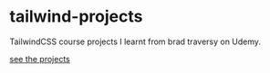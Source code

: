 # tailwind-projects

TailwindCSS course projects I learnt from brad traversy on Udemy.

[see the projects](https://tailwindcss-projects.netlify.app/)
